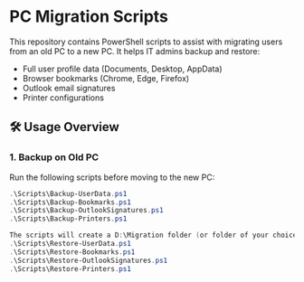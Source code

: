 # PC Migration Scripts

This repository contains PowerShell scripts to assist with migrating users from an old PC to a new PC. It helps IT admins backup and restore:

- Full user profile data (Documents, Desktop, AppData)
- Browser bookmarks (Chrome, Edge, Firefox)
- Outlook email signatures
- Printer configurations

## 🛠️ Usage Overview

### 1. Backup on Old PC
Run the following scripts before moving to the new PC:

```powershell
.\Scripts\Backup-UserData.ps1
.\Scripts\Backup-Bookmarks.ps1
.\Scripts\Backup-OutlookSignatures.ps1
.\Scripts\Backup-Printers.ps1

The scripts will create a D:\Migration folder (or folder of your choice) with all necessary data.
.\Scripts\Restore-UserData.ps1
.\Scripts\Restore-Bookmarks.ps1
.\Scripts\Restore-OutlookSignatures.ps1
.\Scripts\Restore-Printers.ps1
